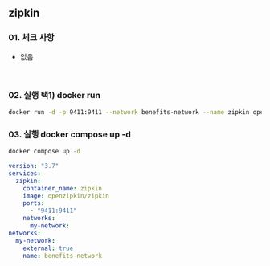 ## zipkin

### 01. 체크 사항

- 없음

<br>

### 02. 실행 택1) docker run

```bash
docker run -d -p 9411:9411 --network benefits-network --name zipkin openzipkin/zipkin
```

### 03. 실행 docker compose up -d

```bash
docker compose up -d
```

```yml
version: "3.7"
services:
  zipkin:
    container_name: zipkin
    image: openzipkin/zipkin
    ports:
      - "9411:9411"
    networks:
      my-network:
networks:
  my-network:
    external: true
    name: benefits-network
```
